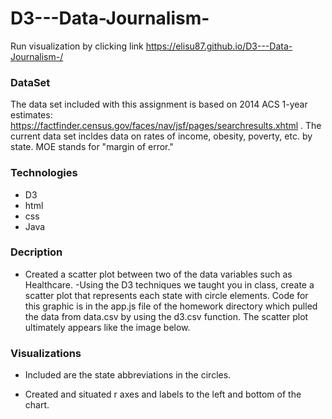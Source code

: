# D3---Data-Journalism-
Run visualization by clicking link https://elisu87.github.io/D3---Data-Journalism-/

### DataSet

The data set included with this assignment is based on 2014 ACS 1-year estimates: https://factfinder.census.gov/faces/nav/jsf/pages/searchresults.xhtml . The current data set incldes data on rates of income, obesity, poverty, etc. by state. MOE stands for "margin of error."

### Technologies

- D3
- html
- css
- Java

### Decription

- Created a scatter plot between two of the data variables such as Healthcare.
-Using the D3 techniques we taught you in class, create a scatter plot that represents each state with circle elements. Code for this graphic is in the app.js file of the homework directory which  pulled the data from data.csv by using the d3.csv function. The scatter plot ultimately appears like the image below.


### Visualizations

- Included are the state abbreviations in the circles.


- Created and situated r axes and labels to the left and bottom of the chart.


